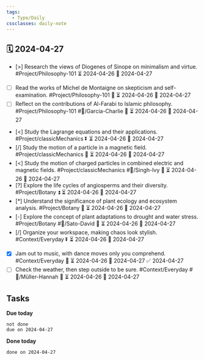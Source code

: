 ```yaml
---
tags:
  - Type/Daily
cssclasses: daily-note
---
```


## 🗓️ 2024-04-27

- [>] Research the views of Diogenes of Sinope on minimalism and virtue. #Project/Philosophy-101 ⏳ 2024-04-26 📅 2024-04-27
- [ ] Read the works of Michel de Montaigne on skepticism and self-examination. #Project/Philosophy-101 🔽 ⏳ 2024-04-26 📅 2024-04-27
- [ ] Reflect on the contributions of Al-Farabi to Islamic philosophy. #Project/Philosophy-101 #👤/Garcia-Charlie 🔽 ⏳ 2024-04-26 📅 2024-04-27
- [<] Study the Lagrange equations and their applications. #Project/classicMechanics ⏬ ⏳ 2024-04-26 📅 2024-04-27
- [/] Study the motion of a particle in a magnetic field. #Project/classicMechanics 🔺 ⏳ 2024-04-26 📅 2024-04-27
- [<] Study the motion of charged particles in combined electric and magnetic fields. #Project/classicMechanics #👤/Singh-Ivy 🔺 ⏳ 2024-04-26 📅 2024-04-27
- [?] Explore the life cycles of angiosperms and their diversity. #Project/Botany ⏫ ⏳ 2024-04-26 📅 2024-04-27
- [*] Understand the significance of plant ecology and ecosystem analysis. #Project/Botany 🔽 ⏳ 2024-04-26 📅 2024-04-27
- [-] Explore the concept of plant adaptations to drought and water stress. #Project/Botany #👤/Sato-David 🔽 ⏳ 2024-04-26 📅 2024-04-27
- [/] Organize your workspace, making chaos look stylish. #Context/Everyday ⏬ ⏳ 2024-04-26 📅 2024-04-27
- [x] Jam out to music, with dance moves only you comprehend. #Context/Everyday 🔽 ⏳ 2024-04-26 📅 2024-04-27 ✅ 2024-04-27
- [ ] Check the weather, then step outside to be sure. #Context/Everyday #👤/Müller-Hannah 🔼 ⏳ 2024-04-26 📅 2024-04-27

## Tasks

**Due today**

```tasks
not done
due on 2024-04-27
```

**Done today**

```tasks
done on 2024-04-27
```
            